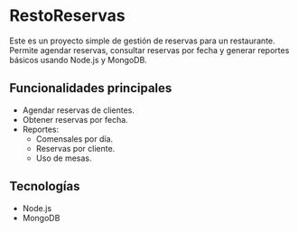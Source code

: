 # RestoReservas

Este es un proyecto simple de gestión de reservas para un restaurante. Permite agendar reservas, consultar reservas por fecha y generar reportes básicos usando Node.js y MongoDB.

## Funcionalidades principales
- Agendar reservas de clientes.
- Obtener reservas por fecha.
- Reportes:
  - Comensales por día.
  - Reservas por cliente.
  - Uso de mesas.

## Tecnologías
- Node.js
- MongoDB
